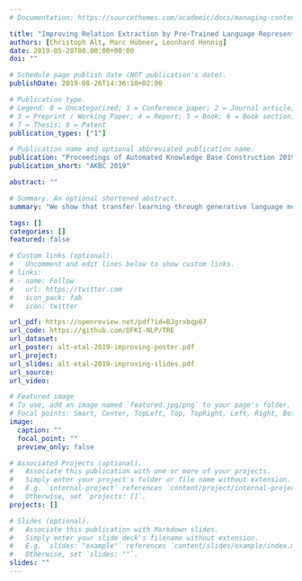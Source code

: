 ```yaml
---
# Documentation: https://sourcethemes.com/academic/docs/managing-content/

title: "Improving Relation Extraction by Pre-Trained Language Representations"
authors: [Christoph Alt, Marc Hübner, Leonhard Hennig]
date: 2019-05-20T00:00:00+00:00
doi: ""

# Schedule page publish date (NOT publication's date).
publishDate: 2019-08-26T14:36:10+02:00

# Publication type.
# Legend: 0 = Uncategorized; 1 = Conference paper; 2 = Journal article;
# 3 = Preprint / Working Paper; 4 = Report; 5 = Book; 6 = Book section;
# 7 = Thesis; 8 = Patent
publication_types: ["1"]

# Publication name and optional abbreviated publication name.
publication: "Proceedings of Automated Knowledge Base Construction 2019"
publication_short: "AKBC 2019"

abstract: ""

# Summary. An optional shortened abstract.
summary: "We show that transfer learning through generative language model pre-training improves supervised neural relation extraction, achieving new state-of-the-art performance on TACRED and SemEval 2010 Task 8."

tags: []
categories: []
featured: false

# Custom links (optional).
#   Uncomment and edit lines below to show custom links.
# links:
# - name: Follow
#   url: https://twitter.com
#   icon_pack: fab
#   icon: twitter

url_pdf: https://openreview.net/pdf?id=BJgrxbqp67
url_code: https://github.com/DFKI-NLP/TRE
url_dataset:
url_poster: alt-etal-2019-improving-poster.pdf
url_project:
url_slides: alt-etal-2019-improving-slides.pdf
url_source:
url_video:

# Featured image
# To use, add an image named `featured.jpg/png` to your page's folder. 
# Focal points: Smart, Center, TopLeft, Top, TopRight, Left, Right, BottomLeft, Bottom, BottomRight.
image:
  caption: ""
  focal_point: ""
  preview_only: false

# Associated Projects (optional).
#   Associate this publication with one or more of your projects.
#   Simply enter your project's folder or file name without extension.
#   E.g. `internal-project` references `content/project/internal-project/index.md`.
#   Otherwise, set `projects: []`.
projects: []

# Slides (optional).
#   Associate this publication with Markdown slides.
#   Simply enter your slide deck's filename without extension.
#   E.g. `slides: "example"` references `content/slides/example/index.md`.
#   Otherwise, set `slides: ""`.
slides: ""
---
```

